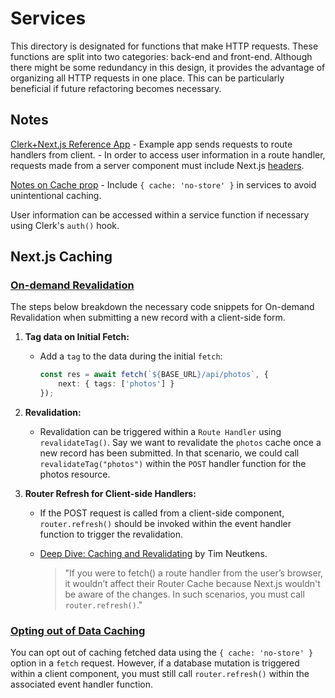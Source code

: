 # Services

This directory is designated for functions that make HTTP requests. These functions are split into two categories: back-end and front-end. Although there might be some redundancy in this design, it provides the advantage of organizing all HTTP requests in one place. This can be particularly beneficial if future refactoring becomes necessary.

## Notes

[Clerk+Next.js Reference App](https://github.com/clerkinc/clerk-next-app-router-starter)
    - Example app sends requests to route handlers from client.
    - In order to access user information in a route handler, requests made from a server component must include Next.js [headers](https://nextjs.org/docs/app/api-reference/functions/headers).

[Notes on Cache prop](https://nextjs.org/docs/app/building-your-application/data-fetching/fetching#dynamic-data-fetching)
    - Include  `{ cache: 'no-store' }` in services to avoid unintentional caching.

User information can be accessed within a service function if necessary using Clerk's `auth()` hook.




## Next.js Caching

### [On-demand Revalidation](https://nextjs.org/docs/app/building-your-application/data-fetching/fetching-caching-and-revalidating#on-demand-revalidation)

The steps below breakdown the necessary code snippets for On-demand Revalidation when submitting a new record with a client-side form. 

1. **Tag data on Initial Fetch:** 
    - Add a `tag` to the data during the initial `fetch`:
        ```typescript
        const res = await fetch(`${BASE_URL}/api/photos`, {
            next: { tags: ['photos'] }
        });
        ```

2. **Revalidation:** 
    - Revalidation can be triggered within a `Route Handler` using `revalidateTag()`. Say we want to revalidate the `photos` cache once a new record has been submitted. In that scenario, we could call `revalidateTag("photos")` within the `POST` handler function for the photos resource.

3. **Router Refresh for Client-side Handlers:** 
    - If the POST request is called from a client-side component, `router.refresh()` should be invoked within the event handler function to trigger the revalidation.
    
    - [Deep Dive: Caching and Revalidating](https://github.com/vercel/next.js/discussions/54075) by Tim Neutkens.
        > "If you were to fetch() a route handler from the user’s browser, it wouldn’t affect their Router Cache because Next.js wouldn't be aware of the changes. In such scenarios, you must call `router.refresh()`."


### [Opting out of Data Caching](https://nextjs.org/docs/app/building-your-application/data-fetching/fetching-caching-and-revalidating#opting-out-of-data-caching)

You can opt out of caching fetched data using the `{ cache: 'no-store' }` option in a `fetch` request. However, if a database mutation is triggered within a client component, you must still call `router.refresh()` within the associated event handler function.